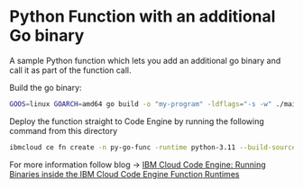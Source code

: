 # Python Function with an additional Go binary

A sample Python function which lets you add an additional go binary and call it as part of the function call.

Build the go binary:

```bash
GOOS=linux GOARCH=amd64 go build -o "my-program" -ldflags="-s -w" ./main.go
```

Deploy the function straight to Code Engine by running the following command from this directory

```bash
ibmcloud ce fn create -n py-go-func -runtime python-3.11 --build-source .
```

For more information follow blog -> [IBM Cloud Code Engine: Running Binaries inside the IBM Cloud Code Engine Function Runtimes](https://medium.com/@luke.roy/ibm-cloud-code-engine-running-binarys-inside-the-ibm-cloud-code-engine-function-runtimes-6216e34cad54)
